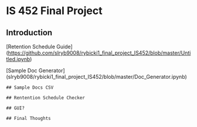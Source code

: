 # IS 452 Final Project 

## Introduction 

[Retention Schedule Guide] (https://github.com/slryb9008/rybicki1_final_project_IS452/blob/master/Untitled.ipynb)  

[Sample Doc Generator] (slryb9008/rybicki1_final_project_IS452/blob/master/Doc_Generator.ipynb) 
```
## Sample Docs CSV 

## Rentention Schedule Checker 

## GUI? 

## Final Thoughts
